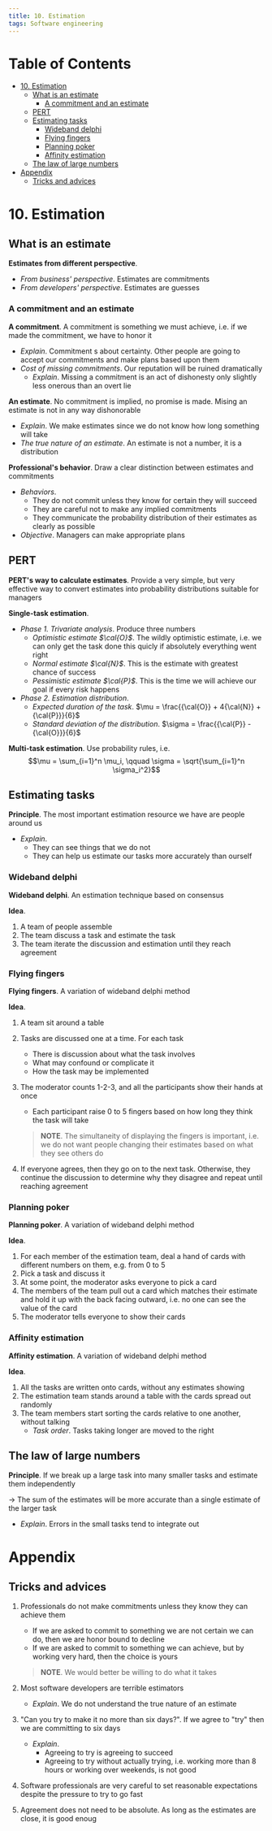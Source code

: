 ```yaml
---
title: 10. Estimation
tags: Software engineering
---
```


<!-- TOC titleSize:1 tabSpaces:2 depthFrom:1 depthTo:6 withLinks:1 updateOnSave:1 orderedList:0 skip:0 title:1 charForUnorderedList:* -->
# Table of Contents
* [10. Estimation](#10-estimation)
  * [What is an estimate](#what-is-an-estimate)
    * [A commitment and an estimate](#a-commitment-and-an-estimate)
  * [PERT](#pert)
  * [Estimating tasks](#estimating-tasks)
    * [Wideband delphi](#wideband-delphi)
    * [Flying fingers](#flying-fingers)
    * [Planning poker](#planning-poker)
    * [Affinity estimation](#affinity-estimation)
  * [The law of large numbers](#the-law-of-large-numbers)
* [Appendix](#appendix)
  * [Tricks and advices](#tricks-and-advices)
<!-- /TOC -->

# 10. Estimation
## What is an estimate
**Estimates from different perspective**.
* *From business' perspective*. Estimates are commitments
* *From developers' perspective*. Estimates are guesses

### A commitment and an estimate
**A commitment**. A commitment is something we must achieve, i.e. if we made the commitment, we have to honor it
* *Explain*. Commitment s about certainty. Other people are going to accept our commitments and make plans based upon them
* *Cost of missing commitments*. Our reputation will be ruined dramatically
    * *Explain*. Missing a commitment is an act of dishonesty only slightly less onerous than an overt lie

**An estimate**. No commitment is implied, no promise is made. Mising an estimate is not in any way dishonorable
* *Explain*. We make estimates since we do not know how long something will take
* *The true nature of an estimate*. An estimate is not a number, it is a distribution

**Professional's behavior**. Draw a clear distinction between estimates and commitments
* *Behaviors*.
    * They do not commit unless they know for certain they will succeed
    * They are careful not to make any implied commitments
    * They communicate the probability distribution of their estimates as clearly as possible
* *Objective*. Managers can make appropriate plans

## PERT
**PERT's way to calculate estimates**. Provide a very simple, but very effective way to convert estimates into probability distributions suitable for managers

**Single-task estimation**.
* *Phase 1. Trivariate analysis*. Produce three numbers
    * *Optimistic estimate $\cal{O}$*. The wildly optimistic estimate, i.e. we can only get the task done this quicly if absolutely everything went right
    * *Normal estimate $\cal{N}$*. This is the estimate with greatest chance of success
    * *Pessimistic estimate $\cal{P}$*. This is the time we will achieve our goal if every risk happens
* *Phase 2. Estimation distribution*.
    * *Expected duration of the task*. $\mu = \frac{{\cal{O}} + 4{\cal{N}} + {\cal{P}}}{6}$
    * *Standard deviation of the distribution*. $\sigma = \frac{{\cal{P}} - {\cal{O}}}{6}$

**Multi-task estimation**. Use probability rules, i.e.
$$\mu = \sum_{i=1}^n \mu_i, \qquad \sigma = \sqrt{\sum_{i=1}^n \sigma_i^2}$$

## Estimating tasks
**Principle**. The most important estimation resource we have are people around us
* *Explain*.
    * They can see things that we do not
    * They can help us estimate our tasks more accurately than ourself

### Wideband delphi
**Wideband delphi**. An estimation technique based on consensus

**Idea**.
1. A team of people assemble
2. The team discuss a task and estimate the task
3. The team iterate the discussion and estimation until they reach agreement

### Flying fingers
**Flying fingers**. A variation of wideband delphi method

**Idea**.
1. A team sit around a table
2. Tasks are discussed one at a time. For each task
    * There is discussion about what the task involves
    * What may confound or complicate it
    * How the task may be implemented
3. The moderator counts 1-2-3, and all the participants show their hands at once
    * Each participant raise 0 to 5 fingers based on how long they think the task will take

    >**NOTE**. The simultaneity of displaying the fingers is important, i.e. we do not want people changing their estimates based on what they see others do
4. If everyone agrees, then they go on to the next task. Otherwise, they continue the discussion to determine why they disagree and repeat until reaching agreement

### Planning poker
**Planning poker**. A variation of wideband delphi method

**Idea**.
1. For each member of the estimation team, deal a hand of cards with different numbers on them, e.g. from 0 to 5
2. Pick a task and discuss it
3. At some point, the moderator asks everyone to pick a card
4. The members of the team pull out a card which matches their estimate and hold it up with the back facing outward, i.e. no one can see the value of the card
5. The moderator tells everyone to show their cards

### Affinity estimation
**Affinity estimation**. A variation of wideband delphi method

**Idea**.
1. All the tasks are written onto cards, without any estimates showing
2. The estimation team stands around a table with the cards spread out randomly
3. The team members start sorting the cards relative to one another, without talking
    * *Task order*. Tasks taking longer are moved to the right

## The law of large numbers
**Principle**. If we break up a large task into many smaller tasks and estimate them independently

$\to$ The sum of the estimates will be more accurate than a single estimate of the larger task
* *Explain*. Errors in the small tasks tend to integrate out

# Appendix
## Tricks and advices
1. Professionals do not make commitments unless they know they can achieve them
    * If we are asked to commit to something we are not certain we can do, then we are honor bound to decline
    * If we are asked to commit to something we can achieve, but by working very hard, then the choice is yours

    >**NOTE**. We would better be willing to do what it takes
2. Most software developers are terrible estimators
    * *Explain*. We do not understand the true nature of an estimate
3. "Can you try to make it no more than six days?". If we agree to "try" then we are committing to six days
    * *Explain*.
        * Agreeing to try is agreeing to succeed
        * Agreeing to try without actually trying, i.e. working more than 8 hours or working over weekends, is not good
4. Software professionals are very careful to set reasonable expectations despite the pressure to try to go fast
5. Agreement does not need to be absolute. As long as the estimates are close, it is good enoug
